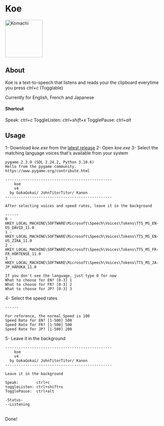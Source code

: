 # Koe
   
<img src="/Source/komachi.ico" alt="Komachi" width="120"/>

<br>

<!-- GETTING STARTED -->
## About
Koe is a text-to-speech that listens and reads your the clipboard everytime you press *ctrl+c* (Togglable)

Currently for English, French and Japanese


#### Shortcut
Speak:        *ctrl+c*
ToggleListen: *ctrl+shift+x*
TogglePause:  *ctrl+alt*

## Usage 
1- Download *koe.exe* from the <a href="https://github.com/GokaGokai/koe/releases/tag/v4.0.0">latest release</a>
2- Open *koe.exe*
3- Select the matching language voices that's available from your system
```
pygame 2.3.0 (SDL 2.24.2, Python 3.10.6)
Hello from the pygame community. https://www.pygame.org/contribute.html

------------------------------------------------
    koe
    v4
  by GokaGokai/ JohnTitorTitor/ Kanon
------------------------------------------------

After selecting voices and speed rates, leave it in the background

------
0 - HKEY_LOCAL_MACHINE\SOFTWARE\Microsoft\Speech\Voices\Tokens\TTS_MS_EN-US_DAVID_11.0
1 - HKEY_LOCAL_MACHINE\SOFTWARE\Microsoft\Speech\Voices\Tokens\TTS_MS_EN-US_ZIRA_11.0
2 - HKEY_LOCAL_MACHINE\SOFTWARE\Microsoft\Speech\Voices\Tokens\TTS_MS_FR-FR_HORTENSE_11.0
3 - HKEY_LOCAL_MACHINE\SOFTWARE\Microsoft\Speech\Voices\Tokens\TTS_MS_JA-JP_HARUKA_11.0

If you don't see the language, just type 0 for now
What to choose for EN? [0-3] 1
What to choose for FR? [0-3] 2
What to choose for JP? [0-3] 3
```
4- Select the speed rates
```
------

For reference, the normal Speed is 100
Speed Rate for EN? [1-500] 500
Speed Rate for FR? [1-500] 500
Speed Rate for JP? [1-500] 200
```
5- Leave it in the background
```
------------------------------------------------
    koe
    v4
  by GokaGokai/ JohnTitorTitor/ Kanon
------------------------------------------------

Leave it in the background

Speak:        ctrl+c
toggleListen: ctrl+shift+x
TogglePause:  ctrl+alt

-Status-
--Listening
```
<br>   
Done!



